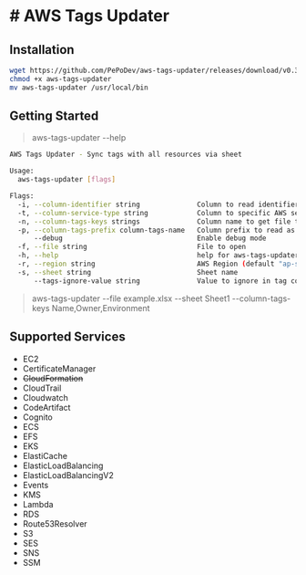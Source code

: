 # # AWS Tags Updater

## Installation

```sh
wget https://github.com/PePoDev/aws-tags-updater/releases/download/v0.3.1/aws-tags-updater
chmod +x aws-tags-updater
mv aws-tags-updater /usr/local/bin
```

## Getting Started

> aws-tags-updater --help

```sh
AWS Tags Updater - Sync tags with all resources via sheet

Usage:
  aws-tags-updater [flags]

Flags:
  -i, --column-identifier string              Column to read identifier (default "Identifier")
  -t, --column-service-type string            Column to specific AWS service type (default "Service")
  -n, --column-tags-keys strings              Column name to get file to open (default [Name])
  -p, --column-tags-prefix column-tags-name   Column prefix to read as tags (Use with column-tags-name) (default "Tag:")
      --debug                                 Enable debug mode
  -f, --file string                           File to open
  -h, --help                                  help for aws-tags-updater
  -r, --region string                         AWS Region (default "ap-southeast-1")
  -s, --sheet string                          Sheet name
      --tags-ignore-value string              Value to ignore in tag column (default "(not tagged)")
```

> aws-tags-updater --file example.xlsx --sheet Sheet1 --column-tags-keys Name,Owner,Environment

## Supported Services

- EC2
- CertificateManager
- ~~CloudFormation~~
- CloudTrail
- Cloudwatch
- CodeArtifact
- Cognito
- ECS
- EFS
- EKS
- ElastiCache
- ElasticLoadBalancing
- ElasticLoadBalancingV2
- Events
- KMS
- Lambda
- RDS
- Route53Resolver
- S3
- SES
- SNS
- SSM
